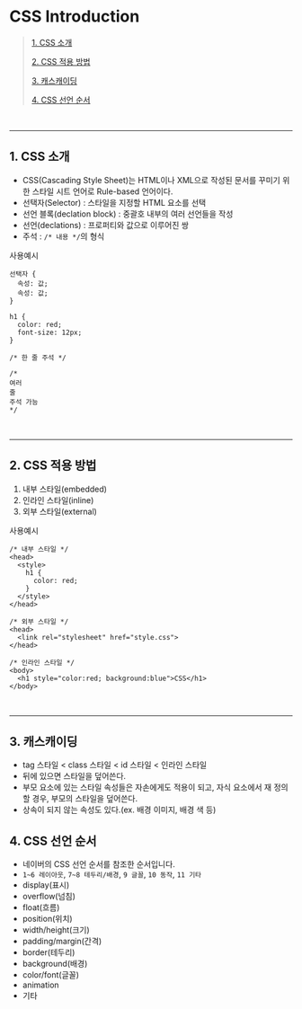 # CSS Introduction

> [1. CSS 소개](#1-css-소개)
>
> [2. CSS 적용 방법](#2-css-적용-방법)
>
> [3. 캐스캐이딩](#3-캐스캐이딩)
>
> [4. CSS 선언 순서](#4-css-선언-순서)

<br><hr>

## 1. CSS 소개

- CSS(Cascading Style Sheet)는 HTML이나 XML으로 작성된 문서를 꾸미기 위한 스타일 시트 언어로 Rule-based 언어이다.
- 선택자(Selector) : 스타일을 지정할 HTML 요소를 선택
- 선언 블록(declation block) : 중괄호 내부의 여러 선언들을 작성
- 선언(declations) : 프로퍼티와 값으로 이루어진 쌍
- 주석 : `/* 내용 */`의 형식

사용예시

```
선택자 {
  속성: 값;
  속성: 값;
}

h1 {
  color: red;
  font-size: 12px;
}

/* 한 줄 주석 */

/*
여러
줄
주석 가능
*/
```

<br><hr>

## 2. CSS 적용 방법

1. 내부 스타일(embedded)
2. 인라인 스타일(inline)
3. 외부 스타일(external)

사용예시

```
/* 내부 스타일 */
<head>
  <style>
    h1 {
      color: red;
    }
  </style>
</head>

/* 외부 스타일 */
<head>
  <link rel="stylesheet" href="style.css">
</head>

/* 인라인 스타일 */
<body>
  <h1 style="color:red; background:blue">CSS</h1>
</body>
```

<br>
<hr>

## 3. 캐스캐이딩

- tag 스타일 < class 스타일 < id 스타일 < 인라인 스타일
- 뒤에 있으면 스타일을 덮어쓴다.
- 부모 요소에 있는 스타일 속성들은 자손에게도 적용이 되고, 자식 요소에서 재 정의할 경우, 부모의 스타일을 덮어쓴다.
- 상속이 되지 않는 속성도 있다.(ex. 배경 이미지, 배경 색 등)

## 4. CSS 선언 순서

- 네이버의 CSS 선언 순서를 참조한 순서입니다.
- `1~6 레이아웃`, `7~8 테두리/배경`, `9 글꼴`, `10 동작`, `11 기타`
- display(표시)
- overflow(넘침)
- float(흐름)
- position(위치)
- width/height(크기)
- padding/margin(간격)
- border(테두리)
- background(배경)
- color/font(글꼴)
- animation
- 기타
